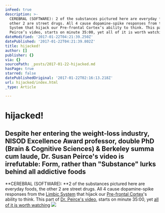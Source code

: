 ```yaml
---
inFeed: true
description: >-
  CEREBRAL (SOFTWARE): 2 of the substances pictured here are everyday foods, the
  other 2 are street drugs. All 4 cause dopamine-spike responses from the Limbic
  System that hijack our Pre-frontal Cortex’s ability to think. This part of Dr.
  Peirce’s video, starts on minute 35:00, yet all of it is worth watching
dateModified: '2017-01-22T04:21:39.250Z'
datePublished: '2017-01-22T04:21:39.802Z'
title: hijacked!
author: []
publisher: {}
via: {}
sourcePath: _posts/2017-01-22-hijacked.md
hasPage: true
starred: false
datePublishedOriginal: '2017-01-22T02:16:13.218Z'
url: hijacked/index.html
_type: Article

---
```

# **hijacked!**

## **Despite her entering the weight-loss industry, NISOD Excellence Award professor, double PhD (Brain & Cognitive Sciences) & Berkeley summa cum laude, Dr. Susan Peirce's video is irrefutable: Form, rather than "Substance" lurks behind all addictive foods**

**CEREBRAL (SOFTWARE): **2 of the substances pictured here are everyday foods, the other 2 are street drugs. All 4 cause dopamine-spike responses from the [Limbic System][0] that hijack our [Pre-frontal Cortex][1]'s ability to think. This part of [Dr. Peirce's video][2], starts on minute 35:00, yet [all of it is worth watching][3]
![](https://the-grid-user-content.s3-us-west-2.amazonaws.com/0e2e2715-6a38-4ec9-9b7b-e82417d7bcca.png)

[0]: https://www.reference.com/science/limbic-system-39014f3c7323b28c?qo=cdpArticles
[1]: https://www.reference.com/science/prefrontal-cortex-3a271896b743339b
[2]: http://susanpeircethompson.com/about-susan/
[3]: https://www.youtube.com/watch?v=J5YvefCIqHk